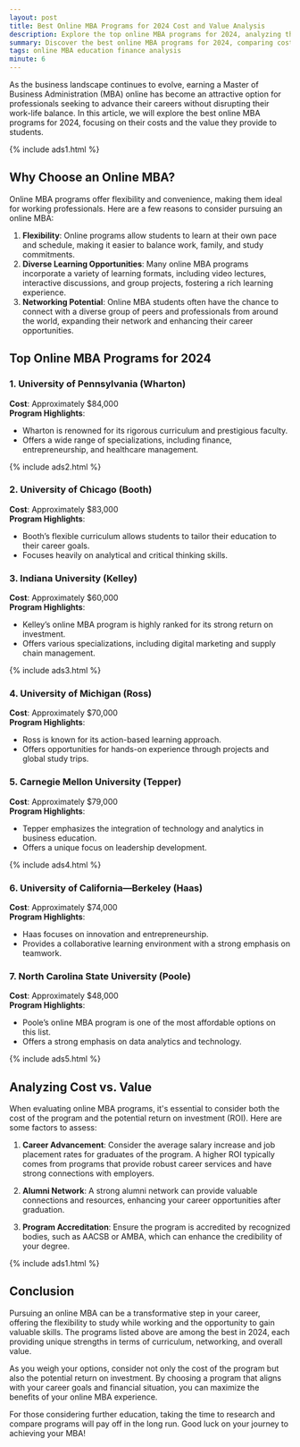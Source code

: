 ```yaml
---
layout: post
title: Best Online MBA Programs for 2024 Cost and Value Analysis
description: Explore the top online MBA programs for 2024, analyzing their costs and the value they offer to prospective students.
summary: Discover the best online MBA programs for 2024, comparing costs and value to help you make an informed decision about your education.
tags: online MBA education finance analysis
minute: 6
---
```


As the business landscape continues to evolve, earning a Master of Business Administration (MBA) online has become an attractive option for professionals seeking to advance their careers without disrupting their work-life balance. In this article, we will explore the best online MBA programs for 2024, focusing on their costs and the value they provide to students.

{% include ads1.html %}

## Why Choose an Online MBA?
Online MBA programs offer flexibility and convenience, making them ideal for working professionals. Here are a few reasons to consider pursuing an online MBA:

1. **Flexibility**: Online programs allow students to learn at their own pace and schedule, making it easier to balance work, family, and study commitments.
2. **Diverse Learning Opportunities**: Many online MBA programs incorporate a variety of learning formats, including video lectures, interactive discussions, and group projects, fostering a rich learning experience.
3. **Networking Potential**: Online MBA students often have the chance to connect with a diverse group of peers and professionals from around the world, expanding their network and enhancing their career opportunities.

## Top Online MBA Programs for 2024

### 1. University of Pennsylvania (Wharton)
**Cost**: Approximately $84,000  
**Program Highlights**:  
- Wharton is renowned for its rigorous curriculum and prestigious faculty.
- Offers a wide range of specializations, including finance, entrepreneurship, and healthcare management.

{% include ads2.html %}

### 2. University of Chicago (Booth)
**Cost**: Approximately $83,000  
**Program Highlights**:  
- Booth’s flexible curriculum allows students to tailor their education to their career goals.
- Focuses heavily on analytical and critical thinking skills.

### 3. Indiana University (Kelley)
**Cost**: Approximately $60,000  
**Program Highlights**:  
- Kelley’s online MBA program is highly ranked for its strong return on investment.
- Offers various specializations, including digital marketing and supply chain management.

{% include ads3.html %}

### 4. University of Michigan (Ross)
**Cost**: Approximately $70,000  
**Program Highlights**:  
- Ross is known for its action-based learning approach.
- Offers opportunities for hands-on experience through projects and global study trips.

### 5. Carnegie Mellon University (Tepper)
**Cost**: Approximately $79,000  
**Program Highlights**:  
- Tepper emphasizes the integration of technology and analytics in business education.
- Offers a unique focus on leadership development.

{% include ads4.html %}

### 6. University of California—Berkeley (Haas)
**Cost**: Approximately $74,000  
**Program Highlights**:  
- Haas focuses on innovation and entrepreneurship.
- Provides a collaborative learning environment with a strong emphasis on teamwork.

### 7. North Carolina State University (Poole)
**Cost**: Approximately $48,000  
**Program Highlights**:  
- Poole’s online MBA program is one of the most affordable options on this list.
- Offers a strong emphasis on data analytics and technology.

{% include ads5.html %}

## Analyzing Cost vs. Value
When evaluating online MBA programs, it's essential to consider both the cost of the program and the potential return on investment (ROI). Here are some factors to assess:

1. **Career Advancement**: Consider the average salary increase and job placement rates for graduates of the program. A higher ROI typically comes from programs that provide robust career services and have strong connections with employers.
   
2. **Alumni Network**: A strong alumni network can provide valuable connections and resources, enhancing your career opportunities after graduation.

3. **Program Accreditation**: Ensure the program is accredited by recognized bodies, such as AACSB or AMBA, which can enhance the credibility of your degree.

{% include ads1.html %}

## Conclusion
Pursuing an online MBA can be a transformative step in your career, offering the flexibility to study while working and the opportunity to gain valuable skills. The programs listed above are among the best in 2024, each providing unique strengths in terms of curriculum, networking, and overall value.

As you weigh your options, consider not only the cost of the program but also the potential return on investment. By choosing a program that aligns with your career goals and financial situation, you can maximize the benefits of your online MBA experience.

For those considering further education, taking the time to research and compare programs will pay off in the long run. Good luck on your journey to achieving your MBA!
